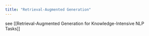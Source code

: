 ```yaml
---
title: "Retrieval-Augmented Generation"
---
```


see [[Retrieval-Augmented Generation for Knowledge-Intensive NLP Tasks]]

